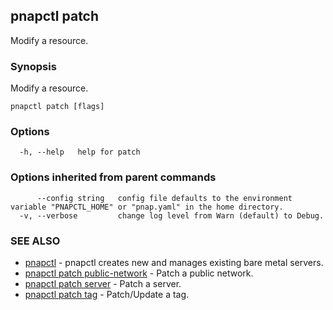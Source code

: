 ## pnapctl patch

Modify a resource.

### Synopsis

Modify a resource.

```
pnapctl patch [flags]
```

### Options

```
  -h, --help   help for patch
```

### Options inherited from parent commands

```
      --config string   config file defaults to the environment variable "PNAPCTL_HOME" or "pnap.yaml" in the home directory.
  -v, --verbose         change log level from Warn (default) to Debug.
```

### SEE ALSO

* [pnapctl](pnapctl.md)	 - pnapctl creates new and manages existing bare metal servers.
* [pnapctl patch public-network](pnapctl_patch_public-network.md)	 - Patch a public network.
* [pnapctl patch server](pnapctl_patch_server.md)	 - Patch a server.
* [pnapctl patch tag](pnapctl_patch_tag.md)	 - Patch/Update a tag.

